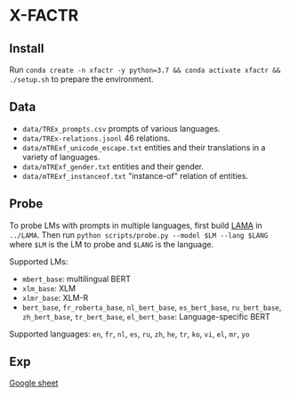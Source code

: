 # X-FACTR

## Install

Run `conda create -n xfactr -y python=3.7 && conda activate xfactr && ./setup.sh` to prepare the environment.

## Data

- `data/TREx_prompts.csv` prompts of various languages.
- `data/TREx-relations.jsonl` 46 relations.
- `data/mTRExf_unicode_escape.txt` entities and their translations in a variety of languages.
- `data/mTRExf_gender.txt` entities and their gender.
- `data/mTRExf_instanceof.txt` "instance-of" relation of entities.


## Probe

To probe LMs with prompts in multiple languages, first build [LAMA](https://github.com/facebookresearch/LAMA) in `../LAMA`.
Then run `python scripts/probe.py --model $LM --lang $LANG` where `$LM` is the LM to probe and `$LANG` is the language.

Supported LMs:
- `mbert_base`: multilingual BERT
- `xlm_base`: XLM
- `xlmr_base`: XLM-R
- `bert_base`, `fr_roberta_base`, `nl_bert_base`, `es_bert_base`, `ru_bert_base`, `zh_bert_base`, `tr_bert_base`, `el_bert_base`: Language-specific BERT

Supported languages: `en`, `fr`, `nl`, `es`, `ru`, `zh`, `he`, `tr`, `ko`, `vi`, `el`, `mr`, `yo`

## Exp

[Google sheet](https://docs.google.com/spreadsheets/d/1oZkH4AFTwoK3ZkNNIy98Ha-D7_Jx4_03n2Mo6Z67hFw/edit?usp=sharing)
